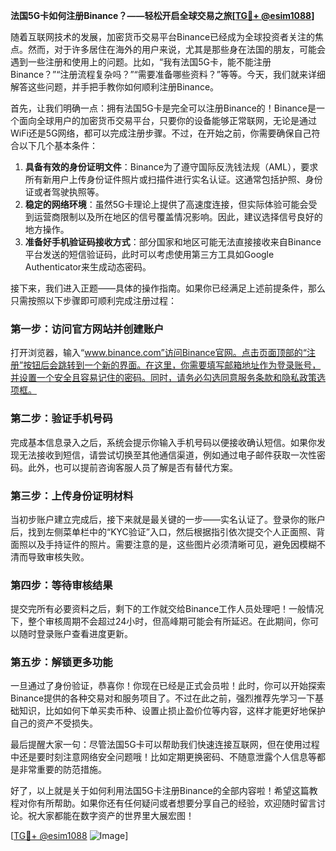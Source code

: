 **法国5G卡如何注册Binance？——轻松开启全球交易之旅[[TG💪+ @esim1088](https://t.me/s/esim1088)]**

随着互联网技术的发展，加密货币交易平台Binance已经成为全球投资者关注的焦点。然而，对于许多居住在海外的用户来说，尤其是那些身在法国的朋友，可能会遇到一些注册和使用上的问题。比如，“我有法国5G卡，能不能注册Binance？”“注册流程复杂吗？”“需要准备哪些资料？”等等。今天，我们就来详细解答这些问题，并手把手教你如何顺利注册Binance。

首先，让我们明确一点：拥有法国5G卡是完全可以注册Binance的！Binance是一个面向全球用户的加密货币交易平台，只要你的设备能够正常联网，无论是通过WiFi还是5G网络，都可以完成注册步骤。不过，在开始之前，你需要确保自己符合以下几个基本条件：

1. **具备有效的身份证明文件**：Binance为了遵守国际反洗钱法规（AML），要求所有新用户上传身份证件照片或扫描件进行实名认证。这通常包括护照、身份证或者驾驶执照等。
2. **稳定的网络环境**：虽然5G卡理论上提供了高速度连接，但实际体验可能会受到运营商限制以及所在地区的信号覆盖情况影响。因此，建议选择信号良好的地方操作。
3. **准备好手机验证码接收方式**：部分国家和地区可能无法直接接收来自Binance平台发送的短信验证码，此时可以考虑使用第三方工具如Google Authenticator来生成动态密码。

接下来，我们进入正题——具体的操作指南。如果你已经满足上述前提条件，那么只需按照以下步骤即可顺利完成注册过程：

### 第一步：访问官方网站并创建账户

打开浏览器，输入“www.binance.com”访问Binance官网。点击页面顶部的“注册”按钮后会跳转到一个新的界面。在这里，你需要填写邮箱地址作为登录账号，并设置一个安全且容易记住的密码。同时，请务必勾选同意服务条款和隐私政策选项框。

### 第二步：验证手机号码

完成基本信息录入之后，系统会提示你输入手机号码以便接收确认短信。如果你发现无法接收到短信，请尝试切换至其他通信渠道，例如通过电子邮件获取一次性密码。此外，也可以提前咨询客服人员了解是否有替代方案。

### 第三步：上传身份证明材料

当初步账户建立完成后，接下来就是最关键的一步——实名认证了。登录你的账户后，找到左侧菜单栏中的“KYC验证”入口，然后根据指引依次提交个人正面照、背面照以及手持证件的照片。需要注意的是，这些图片必须清晰可见，避免因模糊不清而导致审核失败。

### 第四步：等待审核结果

提交完所有必要资料之后，剩下的工作就交给Binance工作人员处理吧！一般情况下，整个审核周期不会超过24小时，但高峰期可能会有所延迟。在此期间，你可以随时登录账户查看进度更新。

### 第五步：解锁更多功能

一旦通过了身份验证，恭喜你！你现在已经是正式会员啦！此时，你可以开始探索Binance提供的各种交易对和服务项目了。不过在此之前，强烈推荐先学习一下基础知识，比如如何下单买卖币种、设置止损止盈价位等内容，这样才能更好地保护自己的资产不受损失。

最后提醒大家一句：尽管法国5G卡可以帮助我们快速连接互联网，但在使用过程中还是要时刻注意网络安全问题哦！比如定期更换密码、不随意泄露个人信息等都是非常重要的防范措施。

好了，以上就是关于如何利用法国5G卡注册Binance的全部内容啦！希望这篇教程对你有所帮助。如果你还有任何疑问或者想要分享自己的经验，欢迎随时留言讨论。祝大家都能在数字资产的世界里大展宏图！

[[TG💪+ @esim1088](https://t.me/s/esim1088) ![Image](https://i.postimg.cc/4NQfJmqS/Snipaste-2025-05-13-00-14-12.png)]